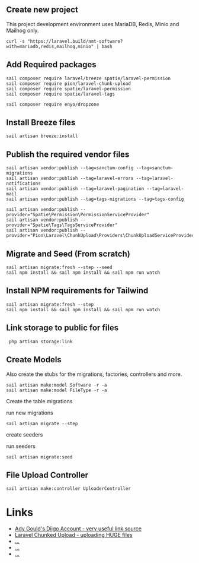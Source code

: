 ## Create new project

This project development environment uses MariaDB, Redis, Minio and
Mailhog only.

```shell
curl -s "https://laravel.build/nmt-software?with=mariadb,redis,mailhog,minio" | bash
```

## Add Required packages

```shell
sail composer require laravel/breeze spatie/laravel-permission
sail composer require pion/laravel-chunk-upload
sail composer require spatie/laravel-permission
sail composer require spatie/laravel-tags

sail composer require enyo/dropzone
```

## Install Breeze files

```shell
sail artisan breeze:install
```

## Publish the required vendor files

```shell
sail artisan vendor:publish --tag=sanctum-config --tag=sanctum-migrations
sail artisan vendor:publish --tag=laravel-errors --tag=laravel-notifications 
sail artisan vendor:publish --tag=laravel-pagination --tag=laravel-mail 
sail artisan vendor:publish --tag=tags-migrations --tag=tags-config

sail artisan vendor:publish --provider="Spatie\Permission\PermissionServiceProvider"
sail artisan vendor:publish --provider="Spatie\Tags\TagsServiceProvider"
sail artisan vendor:publish --provider="Pion\Laravel\ChunkUpload\Providers\ChunkUploadServiceProvider"

```

## Migrate and Seed (From scratch)

```shell
sail artisan migrate:fresh --step --seed
sail npm install && sail npm install && sail npm run watch
```

## Install NPM requirements for Tailwind

```shell
sail artisan migrate:fresh --step
sail npm install && sail npm install && sail npm run watch
```

## Link storage to public for files

```shell
 php artisan storage:link
 ```

## Create Models

Also create the stubs for the migrations, factories, controllers and
more.

```shell
sail artisan make:model Software -r -a
sail artisan make:model FileType -r -a
```

Create the table migrations

run new migrations

```shell
sail artisan migrate --step
```

create seeders

run seeders

```shell
sail artisan migrate:seed 
```

## File Upload Controller

```shell
sail artisan make:controller UploaderController
```

# Links

- [Ady Gould's Diigo Account - very useful link source](https://www.diigo.com/user/ady_gould)
- [Laravel Chunked Upload - uploading HUGE files](https://webdock.io/en/docs/how-guides/laravel-guides/laravel-chunked-upload-uploading-huge-files)
- [...]()
- [...]()
- [...]()

